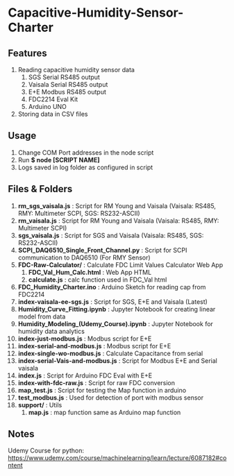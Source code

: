 # Capacitive-Humidity-Sensor-Charter

## Features

1. Reading capacitive humidity sensor data
    1. SGS Serial RS485 output
    1. Vaisala Serial RS485 output
    1. E+E Modbus RS485 output
    1. FDC2214 Eval Kit
    1. Arduino UNO
1. Storing data in CSV files

## Usage

1. Change COM Port addresses in the node script
1. Run **$ node [SCRIPT NAME]**		
1. Logs saved in log folder as configured in script

## Files & Folders

1. **rm_sgs_vaisala.js** : Script for RM Young and Vaisala (Vaisala: RS485, RMY: Multimeter SCPI, SGS: RS232-ASCII)
1. **rm_vaisala.js** : Script for RM Young and Vaisala (Vaisala: RS485, RMY: Multimeter SCPI)
1. **sgs_vaisala.js** : Script for SGS and Vaisala (Vaisala: RS485, SGS: RS232-ASCII)
1. **SCPI_DAQ6510_Single_Front_Channel.py** : Script for SCPI communication to DAQ6510 (For RMY Sensor) 
1. **FDC-Raw-Calculator/** : Calculate FDC Limit Values Calculator Web App
    1. **FDC_Val_Hum_Calc.html** : Web App HTML
    1. **calculate.js** : calc function used in FDC_Val html
1. **FDC_Humidity_Charter.ino** : Arduino Sketch for reading cap from FDC2214
1. **index-vaisala-ee-sgs.js** : Script for SGS, E+E and Vaisala (Latest)
1. **Humidity_Curve_Fitting.ipynb** : Jupyter Notebook for creating linear model from data
1. **Humidity_Modeling_(Udemy_Course).ipynb** : Jupyter Notebook for humidity data analytics
1. **index-just-modbus.js** : Modbus script for E+E
1. **index-serial-and-modbus.js** : Modbus script for E+E
1. **index-single-wo-modbus.js** : Calculate Capacitance from serial
1. **index-serial-Vais-and-modbus.js** : Script for Modbus E+E and Serial vaisala
1. **index.js** : Script for Arduino FDC Eval with E+E
1. **index-with-fdc-raw.js** : Script for raw FDC conversion
1. **map_test.js** : Script for testing the Map function in arduino 
1. **test_modbus.js** : Used for detection of port with modbus sensor 
1. **support/** : Utils 
    1. **map.js** : map function same as Arduino map function 

## Notes

Udemy Course for python: https://www.udemy.com/course/machinelearning/learn/lecture/6087182#content